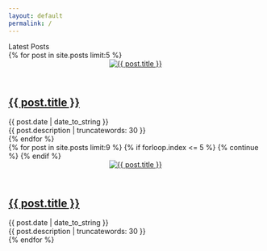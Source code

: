 ```yaml
---
layout: default
permalink: /
---
```


<div id="main-content">
  <div class="mdc-layout-grid">
    <div class="mdc-layout-grid__inner">
      <div class="mdc-layout-grid__cell mdc-layout-grid__cell--span-8 mdc-layout-grid__cell--span-8-tablet mdc-layout-grid__cell--span-4-phone">
        <div class="mdc-layout-grid__inner">
          <div class="mdc-layout-grid__cell mdc-layout-grid__cell--span-12 mdc-layout-grid__cell--span-8-tablet mdc-layout-grid__cell--span-4-phone">
            <div class="ads-center">
            </div>
            <div class="category-title">
              <div class="category-info">
                <div class="category-channel" title="Latest News">
                  <span>Latest Posts</span>
                </div>
              </div>
            </div>
            <div class="feature-section mdc-layout-grid__inner">
            {% for post in site.posts limit:5 %}
              <article class="video-item mdc-layout-grid__cell {% if forloop.index == 1 %} mdc-layout-grid__cell--span-8 {% else %} mdc-layout-grid__cell--span-4 {% endif %} {% if forloop.index == 2 %} has-desc {% endif %} mdc-layout-grid__cell--span-4-tablet mdc-layout-grid__cell--span-4-phone">
                <header class="video-thumbnail" data-originsrc="{{ post.thumbnail | relative_url | prepend: site.cdn }}"
                  {% if post.preview %} data-previewsrc="{{ post.preview | relative_url }}" {% endif %}>
                <a href="{{ post.url | relative_url }}">
                  <img
                    class="thumbnail-image"
                    itemprop="image"
                    alt="{{ post.title }}"
                    title="{{ post.title }}"
                    src="{%if post.thumbnail %}{{ post.thumbnail | relative_url | prepend: site.cdn }}{% else %}{{ '/assets/images/slash.svg' | relative_url | prepend: site.cdn }}{% endif %}"
                  />
                </a>
                </header>
                <div class="video-metadata">
                  <h2 class="video-title" itemprop="headline"> <a rel="bookmark" href="{{ post.url | relative_url }}"> {{ post.title }} </a> </h2>
                  <div class="video-category">
                  <time datetime="{{ post.date }}">{{ post.date | date_to_string }} </time>
                  </div>
                  <div class="video-desc">
                    <span>{{ post.description | truncatewords: 30 }}</span>
                  </div>
                </div>
              </article>
            {% endfor %}
            </div>
            <div class="video-list mdc-layout-grid__inner">
            {% for post in site.posts limit:9 %}
              {% if forloop.index <= 5 %}
                {% continue %}
              {% endif %}
              <article class="video-item mdc-layout-grid__cell mdc-layout-grid__cell--span-12 mdc-layout-grid__cell--span-8-tablet mdc-layout-grid__cell--span-4-phone">
                <header class="video-thumbnail" data-originsrc="{{ post.thumbnail | relative_url | prepend: site.cdn }}"
                  {% if post.preview %} data-previewsrc="{{ post.preview | relative_url }}" {% endif %}>
                <a href="{{ post.url | relative_url }}">
                  <img
                    class="thumbnail-image"
                    itemprop="image"
                    alt="{{ post.title }}"
                    title="{{ post.title }}"
                    src="{%if post.thumbnail %}{{ post.thumbnail | relative_url | prepend: site.cdn }}{% else %}{{ '/assets/images/slash.svg' | relative_url | prepend: site.cdn }}{% endif %}"
                  />
                </a>
                </header>
                <div class="video-metadata">
                  <h2 class="video-title" itemprop="headline"> <a rel="bookmark" href="{{ post.url | relative_url }}"> {{ post.title }} </a> </h2>
                  <div class="video-category">
                  <time datetime="{{ post.date }}">{{ post.date | date_to_string }} </time>
                  </div>
                  <div class="video-desc">
                    <span>{{ post.description | truncatewords: 30 }}</span>
                  </div>
                </div>
              </article>
            {% endfor %}
            </div>
          </div>
        </div>
      </div>
      <div class="ads-center mdc-layout-grid__cell mdc-layout-grid__cell--span-4">
      </div>
    </div>
  </div>
</div>